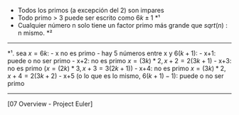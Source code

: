 - Todos los primos (a excepción del 2) son impares
- Todo primo > 3 puede ser escrito como $6k±1$ \*¹
- Cualquier número n solo tiene un factor primo más grande que $sqrt(n)$ : n mismo. \*²
***
\*¹. sea $x=6k$:
	- x no es primo
	- hay 5 números entre x y $6(k+1)$:
		- x+1: puede o no ser primo
		- x+2: no es primo $x=(3k)*2, x+2=2(3k+1)$
		- x+3: no es primo ($x=(2k)*3, x+3=3(2k+1)$)
		- x+4: no es primo $x=(3k)*2, x+4=2(3k+2)$
		- x+5 (o lo que es lo mismo, $6(k+1)-1$): puede o no ser primo
***
[07 Overview - Project Euler]